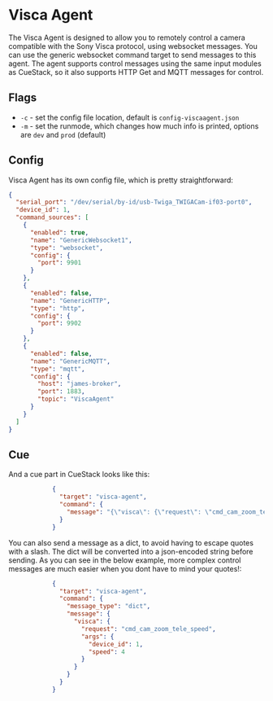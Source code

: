 # Visca Agent
The Visca Agent is designed to allow you to remotely control a camera compatible with the Sony Visca protocol, using websocket messages.
You can use the generic websocket command target to send messages to this agent. 
The agent supports control messages using the same input modules as CueStack, so it also supports HTTP Get and MQTT messages for control.

## Flags
* `-c` - set the config file location, default is `config-viscaagent.json`
* `-m` - set the runmode, which changes how much info is printed, options are `dev` and `prod` (default)

## Config

Visca Agent has its own config file, which is pretty straightforward:
```json
{
  "serial_port": "/dev/serial/by-id/usb-Twiga_TWIGACam-if03-port0",
  "device_id": 1,
  "command_sources": [
    {
      "enabled": true,
      "name": "GenericWebsocket1",
      "type": "websocket",
      "config": {
        "port": 9901
      }
    },
    {
      "enabled": false,
      "name": "GenericHTTP",
      "type": "http",
      "config": {
        "port": 9902
      }
    },
    {
      "enabled": false,
      "name": "GenericMQTT",
      "type": "mqtt",
      "config": {
        "host": "james-broker",
        "port": 1883,
        "topic": "ViscaAgent"
      }
    }
  ]
}
```

## Cue
And a cue part in CueStack looks like this:
```json
            {
              "target": "visca-agent",
              "command": {
                "message": "{\"visca\": {\"request\": \"cmd_cam_zoom_tele_speed\", \"args\": {\"device_id\": 1, \"speed\": 4}}"
              }
            }
```

You can also send a message as a dict, to avoid having to escape quotes with a slash. The dict will be converted into a json-encoded string before sending. As you can see in the below example, more complex control messages are much easier when you dont have to mind your quotes!:

```json
            {
              "target": "visca-agent",
              "command": {
                "message_type": "dict",
                "message": {
                  "visca": {
                    "request": "cmd_cam_zoom_tele_speed",
                    "args": {
                      "device_id": 1,
                      "speed": 4
                    }
                  }
                }
              }
            }
```
